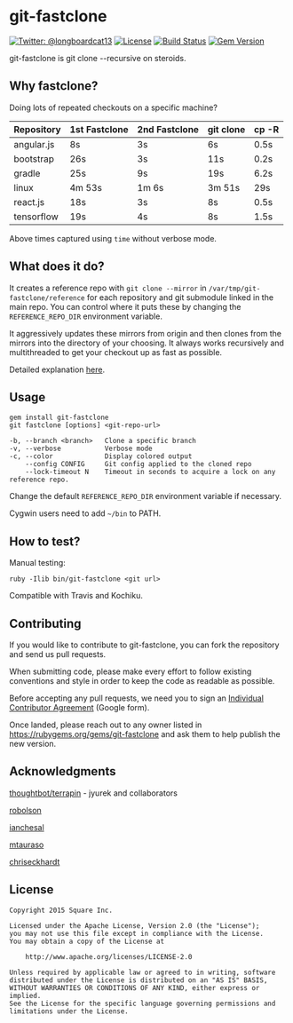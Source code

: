 git-fastclone
=============

[![Twitter: @longboardcat13](https://img.shields.io/badge/contact-@longboardcat13-blue.svg?style=flat)](https://twitter.com/longboardcat13)
[![License](https://img.shields.io/badge/license-Apache-green.svg?style=flat)](https://github.com/square/git-fastclone/blob/master/LICENSE)
[![Build Status](https://travis-ci.org/square/git-fastclone.svg?branch=master)](https://travis-ci.org/square/git-fastclone)
[![Gem Version](https://badge.fury.io/rb/git-fastclone.svg)](http://badge.fury.io/rb/git-fastclone)

git-fastclone is git clone --recursive on steroids.


Why fastclone?
--------------
Doing lots of repeated checkouts on a specific machine?

| Repository | 1st Fastclone | 2nd Fastclone | git clone | cp -R |
| -----------|---------------|---------------|-----------|-------|
| angular.js |    8s         |     3s        | 6s        | 0.5s  |
| bootstrap  |    26s        |     3s        | 11s       | 0.2s  |
| gradle     |    25s        |     9s        | 19s       | 6.2s  |
| linux      |    4m 53s     |     1m 6s     | 3m 51s    | 29s   |
| react.js   |    18s        |     3s        | 8s        | 0.5s  |
| tensorflow |    19s        |     4s        | 8s        | 1.5s  |

Above times captured using `time` without verbose mode.


What does it do?
----------------
It creates a reference repo with `git clone --mirror` in `/var/tmp/git-fastclone/reference` for each
repository and git submodule linked in the main repo. You can control where it puts these by
changing the `REFERENCE_REPO_DIR` environment variable.

It aggressively updates these mirrors from origin and then clones from the mirrors into the
directory of your choosing. It always works recursively and multithreaded to get your checkout up as
fast as possible.

Detailed explanation [here][1].


Usage
-----
    gem install git-fastclone
    git fastclone [options] <git-repo-url>

    -b, --branch <branch>   Clone a specific branch
    -v, --verbose           Verbose mode
    -c, --color             Display colored output
        --config CONFIG     Git config applied to the cloned repo
        --lock-timeout N    Timeout in seconds to acquire a lock on any reference repo.

Change the default `REFERENCE_REPO_DIR` environment variable if necessary.

Cygwin users need to add `~/bin` to PATH.


How to test?
------------
Manual testing:

    ruby -Ilib bin/git-fastclone <git url>

Compatible with Travis and Kochiku.


Contributing
------------
If you would like to contribute to git-fastclone, you can fork the repository and send us pull
requests.

When submitting code, please make every effort to follow existing conventions and style in order to
keep the code as readable as possible.

Before accepting any pull requests, we need you to sign an [Individual Contributor Agreement][2]
(Google form).

Once landed, please reach out to any owner listed in https://rubygems.org/gems/git-fastclone and ask them to help publish the new version.


Acknowledgments
----------------
[thoughtbot/terrapin][3] - jyurek and collaborators

[robolson][4]

[ianchesal][5]

[mtauraso][6]

[chriseckhardt][7]


License
-------
    Copyright 2015 Square Inc.

    Licensed under the Apache License, Version 2.0 (the "License");
    you may not use this file except in compliance with the License.
    You may obtain a copy of the License at

        http://www.apache.org/licenses/LICENSE-2.0

    Unless required by applicable law or agreed to in writing, software
    distributed under the License is distributed on an "AS IS" BASIS,
    WITHOUT WARRANTIES OR CONDITIONS OF ANY KIND, either express or implied.
    See the License for the specific language governing permissions and
    limitations under the License.

[1]: https://corner.squareup.com/2015/11/fastclone.html
[2]: https://docs.google.com/a/squareup.com/forms/d/13WR8m5uZ2nAkJH41k7GdVBXAAbzDk00vxtEYjd6Imzg/viewform?formkey=dDViT2xzUHAwRkI3X3k5Z0lQM091OGc6MQ&ndplr=1
[3]: https://github.com/thoughtbot/terrapin
[4]: https://github.com/robolson
[5]: https://github.com/ianchesal
[6]: https://github.com/mtauraso
[7]: https://github.com/chriseckhardt
